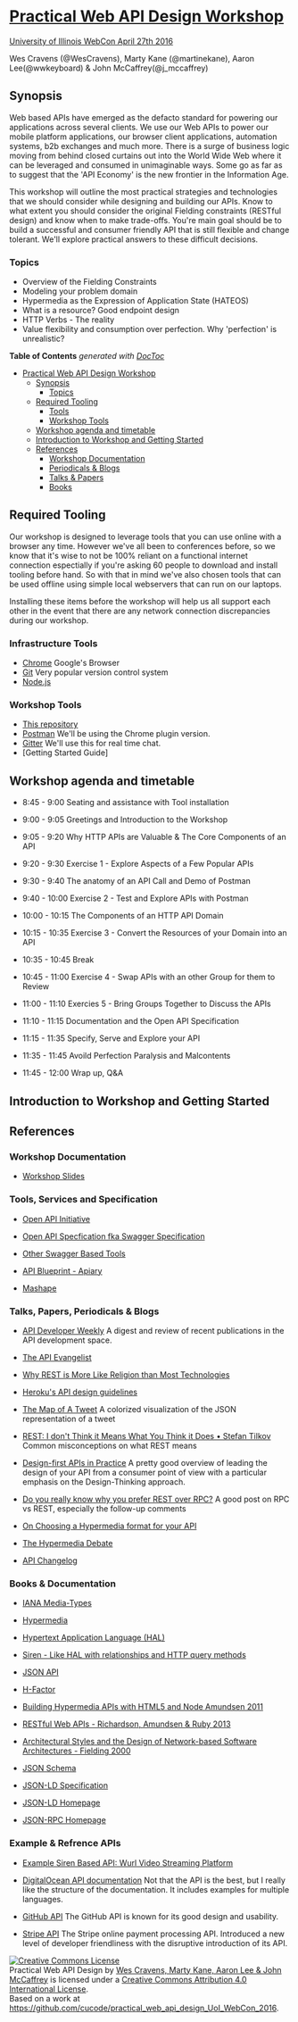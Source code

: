 # [Practical Web API Design Workshop](http://webcon.illinois.edu/sessions.shtml)

[University of Illinois WebCon April 27th 2016](http://webcon.illinois.edu/)

Wes Cravens (@WesCravens), Marty Kane (@martinekane), Aaron Lee(@wwkeyboard) & John McCaffrey(@j_mccaffrey)

## Synopsis

Web based APIs have emerged as the defacto standard for powering our
applications across several clients.  We use our Web APIs to power our
mobile platform applications, our browser client applications,
automation systems, b2b exchanges and much more.  There is a surge of
business logic moving from behind closed curtains out into the World
Wide Web where it can be leveraged and consumed in unimaginable ways.
Some go as far as to suggest that the 'API Economy' is the new frontier
in the Information Age.

This workshop will outline the most practical strategies and
technologies that we should consider while designing and building our
APIs.  Know to what extent you should consider the original Fielding
constraints (RESTful design) and know when to make trade-offs.  You're
main goal should be to build a successful and consumer friendly API that
is still flexible and change tolerant.  We'll explore practical answers
to these difficult decisions.

### Topics

  + Overview of the Fielding Constraints
  + Modeling your problem domain
  + Hypermedia as the Expression of Application State (HATEOS)
  + What is a resource?  Good endpoint design
  + HTTP Verbs - The reality
  + Value flexibility and consumption over perfection. Why 'perfection' is unrealistic?


<!-- START doctoc generated TOC please keep comment here to allow auto update -->
<!-- DON'T EDIT THIS SECTION, INSTEAD RE-RUN doctoc TO UPDATE -->

**Table of Contents**  *generated with [DocToc](https://github.com/thlorenz/doctoc)*

- [Practical Web API Design Workshop](#practical-web-api-design-workshop)
  - [Synopsis](#synopsis)
    - [Topics](#topics)
  - [Required Tooling](#required-tooling)
    - [Tools](#tools)
    - [Workshop Tools](#workshop-tools)
  - [Workshop agenda and timetable](#workshop-agenda-and-timetable)
  - [Introduction to Workshop and Getting Started](#introduction-to-workshop-and-getting-started)
  - [References](#references)
    - [Workshop Documentation](#workshop-documentation)
    - [Periodicals & Blogs](#periodicals-&-blogs)
    - [Talks & Papers](#talks-&-papers)
    - [Books](#books)

<!-- END doctoc generated TOC please keep comment here to allow auto update -->

## Required Tooling

Our workshop is designed to leverage tools that you can use online with
a browser any time.  However we've all been to conferences before, so we
know that it's wise to not be 100% reliant on a functional internet
connection espectially if you're asking 60 people to download and
install tooling before hand.  So with that in mind we've also chosen
tools that can be used offline using simple local webservers that can
run on our laptops.

Installing these items before the workshop will help us all support each
other in the event that there are any network connection discrepancies
during our workshop.

### Infrastructure Tools

  + [Chrome](https://www.google.com/chrome/browser/desktop/index.html) Google's Browser
  + [Git](https://git-scm.com/downloads) Very popular version control system
  + [Node.js](https://nodejs.org/en/)

### Workshop Tools

  + [This repository](https://github.com/cucode/practical_web_api_design_UoI_WebCon_2016)
  + [Postman](http://www.getpostman.com/) We'll be using the Chrome plugin version.
  + [Gitter](https://gitter.im/cucode/practical_web_api_design_UoI_WebCon_2016) We'll use this for real time chat.
  + [Getting Started Guide]


## Workshop agenda and timetable

  +  8:45 -  9:00 Seating and assistance with Tool installation

  +  9:00 -  9:05 Greetings and Introduction to the Workshop

  +  9:05 -  9:20 Why HTTP APIs are Valuable & The Core Components of an API

  +  9:20 -  9:30 Exercise 1 - Explore Aspects of a Few Popular APIs

  +  9:30 -  9:40 The anatomy of an API Call and Demo of Postman

  +  9:40 - 10:00 Exercise 2 - Test and Explore APIs with Postman

  + 10:00 - 10:15 The Components of an HTTP API Domain

  + 10:15 - 10:35 Exercise 3 - Convert the Resources of your Domain into an API

  + 10:35 - 10:45 Break

  + 10:45 - 11:00 Exercise 4 - Swap APIs with an other Group for them to Review

  + 11:00 - 11:10 Exercies 5 - Bring Groups Together to Discuss the APIs

  + 11:10 - 11:15 Documentation and the Open API Specification

  + 11:15 - 11:35 Specify, Serve and Explore your API

  + 11:35 - 11:45 Avoild Perfection Paralysis and Malcontents

  + 11:45 - 12:00 Wrap up, Q&A

## Introduction to Workshop and Getting Started

## References



### Workshop Documentation

 * [Workshop Slides](https://docs.google.com/presentation/d/1vAycalIQMX1a1j6GefYy11mcRCQujM5-jEx69aczziQ/edit?usp=sharing)

### Tools, Services and Specification 

+ [Open API Initiative](https://openapis.org/)
+ [Open API Specfication fka Swagger Specification](https://github.com/OAI/OpenAPI-Specification)
+ [Other Swagger Based Tools](http://swagger.io/)

+ [API Blueprint - Apiary](http://apiary.io/)

+ [Mashape](https://www.mashape.com/)

### Talks, Papers, Periodicals & Blogs

+ [API Developer Weekly](http://launchany.com/subscribe/)
A digest and review of recent publications in the API development space.

+ [ The API Evangelist](http://apievangelist.com/)

+ [Why REST is More Like Religion than Most Technologies](http://mikeschinkel.com/blog/why-rest-is-more-like-religion-than-most-technologies/)

+ [Heroku's API design guidelines](https://geemus.gitbooks.io/http-api-design/content/)

+ [The Map of A Tweet](http://www.scribd.com/doc/30146338/map-of-a-tweet)
A colorized visualization of the JSON representation of a tweet

+ [REST: I don't Think it Means What You Think it Does • Stefan Tilkov](https://www.youtube.com/watch?v=pspy1H6A3FM)
Common misconceptions on what REST means

+ [Design-first APIs in Practice](http://www.infoq.com/presentations/api-design-first?utm_source=infoqWeeklyNewsletter&utm_medium=WeeklyNL_EditorialContent_architecture-design&utm_campaign=12222015news)
A pretty good overview of leading the design of your API from a consumer
point of view with a particular emphasis on the Design-Thinking
approach.

+ [Do you really know why you prefer REST over RPC?](http://apihandyman.io/do-you-really-know-why-you-prefer-rest-over-rpc/)
A good post on RPC vs REST, especially the follow-up comments

+ [On Choosing a Hypermedia format for your API](http://sookocheff.com/posts/2014-03-11-on-choosing-a-hypermedia-format/)

+ [The Hypermedia Debate](http://www.foxycart.com/blog/the-hypermedia-debate#.VVyQAlVVhBc)

+ [API Changelog](https://www.apichangelog.com/)

### Books & Documentation

+ [IANA Media-Types](http://www.iana.org/assignments/media-types/media-types.xhtml)

+ [Hypermedia](http://en.wikipedia.org/wiki/Hypermedia)

+ [Hypertext Application Language (HAL)](http://stateless.co/hal_specification.html)

+ [Siren - Like HAL with relationships and HTTP query methods](https://github.com/kevinswiber/siren)

+ [JSON API](http://jsonapi.org)

+ [H-Factor](http://amundsen.com/hypermedia/hfactor/)

+ [Building Hypermedia APIs with HTML5 and Node Amundsen 2011](https://books.google.com/books?id=GzsT5r4XShsC)

+ [RESTful Web APIs - Richardson, Amundsen & Ruby 2013](https://books.google.com/books?id=ZXDGAAAAQBAJ)

+ [Architectural Styles and the Design of Network-based Software Architectures - Fielding 2000](https://www.ics.uci.edu/~fielding/pubs/dissertation/top.htm)

+ [JSON Schema](http://json-schema.org/)

+ [JSON-LD Specification](http://www.w3.org/TR/json-ld/)

+ [JSON-LD Homepage](http://json-ld.org/)

+ [JSON-RPC Homepage](http://json-rpc.org/)

### Example & Refrence APIs

+ [Example Siren Based API: Wurl Video Streaming Platform ](http://developers.wurl.com/pages/reference/entities/root)

+ [DigitalOcean API documentation](https://developers.digitalocean.com/documentation/v2/)
Not that the API is the best, but I really like the structure of the
documentation. It includes examples for multiple languages.

+ [GitHub API](https://developer.github.com/v3/)
The GitHub API is known for its good design and usability.

+ [Stripe API](https://stripe.com/docs/api)
The Stripe online payment processing API.  Introduced a new level of
developer friendliness with the disruptive introduction of its API.


<a rel="license" href="http://creativecommons.org/licenses/by/4.0/"><img alt="Creative Commons License" style="border-width:0" src="https://i.creativecommons.org/l/by/4.0/80x15.png" /></a><br /><span xmlns:dct="http://purl.org/dc/terms/" property="dct:title">Practical Web API Design</span> by <a xmlns:cc="http://creativecommons.org/ns#" href="https://github.com/cucode/practical_web_api_design_UoI_WebCon_2016" property="cc:attributionName" rel="cc:attributionURL">Wes Cravens, Marty Kane, Aaron Lee & John McCaffrey</a> is licensed under a <a rel="license" href="http://creativecommons.org/licenses/by/4.0/">Creative Commons Attribution 4.0 International License</a>.<br />Based on a work at <a xmlns:dct="http://purl.org/dc/terms/" href="https://github.com/cucode/practical_web_api_design_UoI_WebCon_2016" rel="dct:source">https://github.com/cucode/practical_web_api_design_UoI_WebCon_2016</a>.
